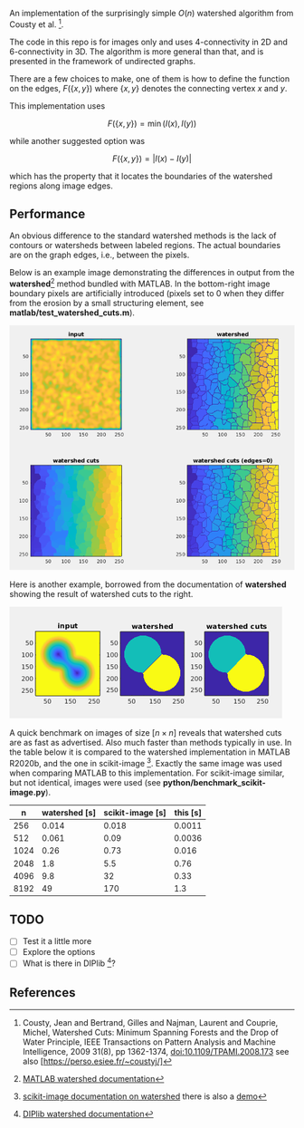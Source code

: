 An implementation of the surprisingly simple $`O(n)`$ watershed
algorithm from Cousty et al. [^1].

The code in this repo is for images only and uses 4-connectivity in 2D and
6-connectivity in 3D. The algorithm is more general than that, and is
presented in the framework of undirected graphs.

There are a few choices to make, one of them is how to define the
function on the edges, $`F(\{x,y\})`$ where $`\{x,y\}`$ denotes the
connecting vertex $x$ and $y$.

This implementation uses

``` math
F(\{x,y\}) = \min \left( I(x) , I(y) \right)
```

while another suggested option was

``` math
F(\{x,y\}) = | I(x) - I(y) |
```

which has the property that it locates the boundaries of the watershed
regions along image edges.

## Performance
An obvious difference to the standard watershed methods is the lack of
contours or watersheds between labeled regions. The actual boundaries
are on the graph edges, i.e., between the pixels.

Below is an example image demonstrating the differences in output from
the **watershed**[^2] method bundled with MATLAB. In the bottom-right
image boundary pixels are artificially introduced (pixels set to 0
when they differ from the erosion by a small structuring element, see
**matlab/test_watershed_cuts.m**).

<img src="doc/screenshot1.png">

Here is another example, borrowed from the documentation of
**watershed** showing the result of watershed cuts to the right.

<img src="doc/screenshot2.png">


A quick benchmark on images of size $`\left[n \times n\right]`$
reveals that watershed cuts are as fast as advertised. Also much
faster than methods typically in use. In the table below it is
compared to the watershed implementation in MATLAB R2020b, and the one
in scikit-image [^3]. Exactly the same image was used when comparing MATLAB
to this implementation. For scikit-image similar, but not identical,
images were used (see **python/benchmark_scikit-image.py**).

| n    | watershed [s] | scikit-image [s] | this [s] |
| ---  |    ---        |     ---          |   ---    |
| 256  |  0.014        |   0.018          | 0.0011   |
| 512  |  0.061        |   0.09           | 0.0036   |
| 1024 |  0.26         |   0.73           | 0.016    |
| 2048 |  1.8          |   5.5            | 0.76     |
| 4096 |  9.8          |  32              | 0.33     |
| 8192 | 49            | 170              | 1.3      |


## TODO
- [ ] Test it a little more
- [ ] Explore the options
- [ ] What is there in DIPlib [^4]?

## References

[^1]: Cousty, Jean and Bertrand, Gilles and Najman, Laurent and Couprie, Michel, Watershed Cuts: Minimum Spanning Forests and the Drop of Water Principle, IEEE Transactions on Pattern Analysis and Machine Intelligence, 2009 31(8), pp 1362-1374, [doi:10.1109/TPAMI.2008.173](http://dx.doi.org/10.1109/TPAMI.2008.173) see also [https://perso.esiee.fr/~coustyj/]
[^2]: [MATLAB watershed documentation](https://se.mathworks.com/help/images/ref/watershed.html)
[^3]: [scikit-image documentation on watershed](https://scikit-image.org/docs/stable/api/skimage.segmentation.html#skimage.segmentation.watershed) there is also a [demo](https://scikit-image.org/docs/stable/auto_examples/segmentation/plot_watershed.html)
[^4]: [DIPlib watershed documentation](https://diplib.org/diplib-docs/segmentation.html)
